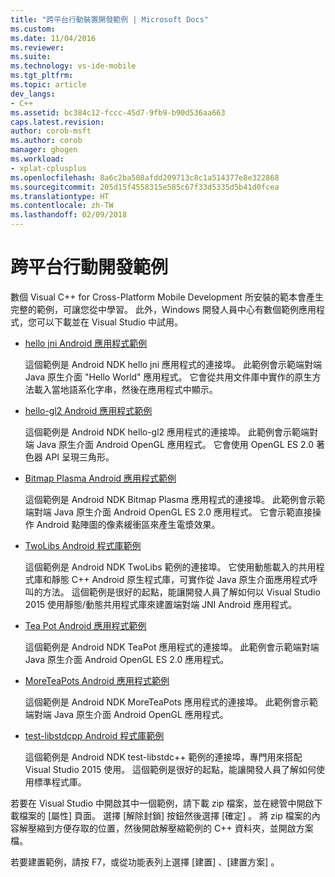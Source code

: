 ```yaml
---
title: "跨平台行動裝置開發範例 | Microsoft Docs"
ms.custom: 
ms.date: 11/04/2016
ms.reviewer: 
ms.suite: 
ms.technology: vs-ide-mobile
ms.tgt_pltfrm: 
ms.topic: article
dev_langs:
- C++
ms.assetid: bc384c12-fccc-45d7-9fb9-b90d536aa663
caps.latest.revision: 
author: corob-msft
ms.author: corob
manager: ghogen
ms.workload:
- xplat-cplusplus
ms.openlocfilehash: 8a6c2ba508afdd209713c8c1a514377e8e322868
ms.sourcegitcommit: 205d15f4558315e585c67f33d5335d5b41d0fcea
ms.translationtype: HT
ms.contentlocale: zh-TW
ms.lasthandoff: 02/09/2018
---
```

# <a name="cross-platform-mobile-development-examples"></a>跨平台行動開發範例
數個 Visual C++ for Cross-Platform Mobile Development 所安裝的範本會產生完整的範例，可讓您從中學習。 此外，Windows 開發人員中心有數個範例應用程式，您可以下載並在 Visual Studio 中試用。  
  
-   [hello jni Android 應用程式範例](https://code.msdn.microsoft.com/hello-jni-Android-790ab73d)  
  
     這個範例是 Android NDK hello jni 應用程式的連接埠。 此範例會示範端對端 Java 原生介面 "Hello World" 應用程式。 它會從共用文件庫中實作的原生方法載入當地語系化字串，然後在應用程式中顯示。  
  
-   [hello-gl2 Android 應用程式範例](https://code.msdn.microsoft.com/hello-gl2-Android-3b61896c)  
  
     這個範例是 Android NDK hello-gl2 應用程式的連接埠。 此範例會示範端對端 Java 原生介面 Android OpenGL 應用程式。 它會使用 OpenGL ES 2.0 著色器 API 呈現三角形。  
  
-   [Bitmap Plasma Android 應用程式範例](https://code.msdn.microsoft.com/Bitmap-Plasma-Android-77ae296a)  
  
     這個範例是 Android NDK Bitmap Plasma 應用程式的連接埠。 此範例會示範端對端 Java 原生介面 Android OpenGL ES 2.0 應用程式。 它會示範直接操作 Android 點陣圖的像素緩衝區來產生電漿效果。  
  
-   [TwoLibs Android 程式庫範例](https://code.msdn.microsoft.com/TwoLibs-Android-Library-6396e5c4)  
  
     這個範例是 Android NDK TwoLibs 範例的連接埠。 它使用動態載入的共用程式庫和靜態 C++ Android 原生程式庫，可實作從 Java 原生介面應用程式呼叫的方法。 這個範例是很好的起點，能讓開發人員了解如何以 Visual Studio 2015 使用靜態/動態共用程式庫來建置端對端 JNI Android 應用程式。  
  
-   [Tea Pot Android 應用程式範例](https://code.msdn.microsoft.com/Tea-Pot-Android-Application-e7c05d73)  
  
     這個範例是 Android NDK TeaPot 應用程式的連接埠。 此範例會示範端對端 Java 原生介面 Android OpenGL ES 2.0 應用程式。  
  
-   [MoreTeaPots Android 應用程式範例](https://code.msdn.microsoft.com/MoreTeaPots-Android-a9bd8549)  
  
     這個範例是 Android NDK MoreTeaPots 應用程式的連接埠。 此範例會示範端對端 Java 原生介面 Android OpenGL 應用程式。  
  
-   [test-libstdcpp Android 程式庫範例](https://code.msdn.microsoft.com/test-libstdcpp-Android-00b548f5)  
  
     這個範例是 Android NDK test-libstdc++ 範例的連接埠，專門用來搭配 Visual Studio 2015 使用。 這個範例是很好的起點，能讓開發人員了解如何使用標準程式庫。  
  
 若要在 Visual Studio 中開啟其中一個範例，請下載 zip 檔案，並在總管中開啟下載檔案的 [屬性]  頁面。 選擇 [解除封鎖]  按鈕然後選擇 [確定] 。 將 zip 檔案的內容解壓縮到方便存取的位置，然後開啟解壓縮範例的 C++ 資料夾，並開啟方案檔。  
  
 若要建置範例，請按 F7，或從功能表列上選擇 [建置] 、[建置方案] 。